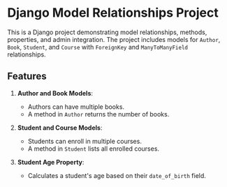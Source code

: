 # Django Model Relationships Project

This is a Django project demonstrating model relationships, methods, properties, and admin integration. The project includes models for `Author`, `Book`, `Student`, and `Course` with `ForeignKey` and `ManyToManyField` relationships.

## Features
1. **Author and Book Models**: 
   - Authors can have multiple books.
   - A method in `Author` returns the number of books.
   
2. **Student and Course Models**: 
   - Students can enroll in multiple courses.
   - A method in `Student` lists all enrolled courses.

3. **Student Age Property**: 
   - Calculates a student's age based on their `date_of_birth` field.

